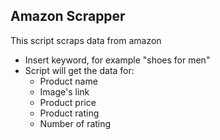 ## Amazon Scrapper

This script scraps data from amazon 

- Insert keyword, for example "shoes for men"
- Script will get the data for:
    - Product name
    - Image's link
    - Product price 
    - Product rating
    - Number of rating